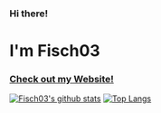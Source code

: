 ### Hi there!
# I'm Fisch03
### [Check out my Website!](https://fisch03.xyz/)
[![Fisch03's github stats](https://github-readme-stats.vercel.app/api?username=fisch03&count_private=true&show_icons=true&theme=synthwave&hide_title=true)](https://github-readme-stats.vercel.app/api?username=fisch03&count_private=true&show_icons=true&theme=dark&hide_title=true) [![Top Langs](https://github-readme-stats.vercel.app/api/top-langs/?username=fisch03&layout=compact&theme=synthwave&hide=pawn)](https://github.com/anuraghazra/github-readme-stats)
